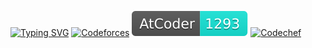 [![Typing SVG](https://readme-typing-svg.demolab.com/?lines=Hello+%E2%9C%A8+I+am+Harshad+Aggarwal)](https://github.com/harshad2112)
[![Codeforces](assets/badges/codeforces.svg)](https://codeforces.com/profile/harshad2112) [![Atcoder](assets/badges/atcoder.svg)](https://atcoder.jp/users/iSuckAtCode) [![Codechef](assets/badges/codechef.svg)](https://codechef.com/users/harshad2112)
<!--
**harshad2112/harshad2112** is a ✨ _special_ ✨ repository because its `README.md` (this file) appears on your GitHub profile.

Here are some ideas to get you started:

- 🔭 I’m currently working on ...
- 🌱 I’m currently learning ...
- 👯 I’m looking to collaborate on ...
- 🤔 I’m looking for help with ...
- 💬 Ask me about ...
- 📫 How to reach me: ...
- 😄 Pronouns: ...
- ⚡ Fun fact: ...
-->
